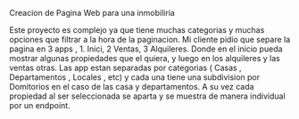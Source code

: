 Creacion de Pagina Web para una inmobiliria

Este proyecto es complejo ya que tiene muchas categorias y muchas opciones que filtrar a la hora de la paginacion. Mi cliente pidio que separe la pagina en 3 apps , 1. Inici, 2 Ventas, 3 Alquileres.
Donde en el inicio pueda mostrar algunas propiedades que el quiera, y luego en los alquileres y las ventas otras. Las app estan separadas por categorias ( Casas , Departamentos , Locales , etc) y cada una tiene una subdivision por Domitorios en el caso de las casa y departamentos.
 A su vez cada propiedad al ser seleccionada se aparta y se muestra de manera individual  por un endpoint.
